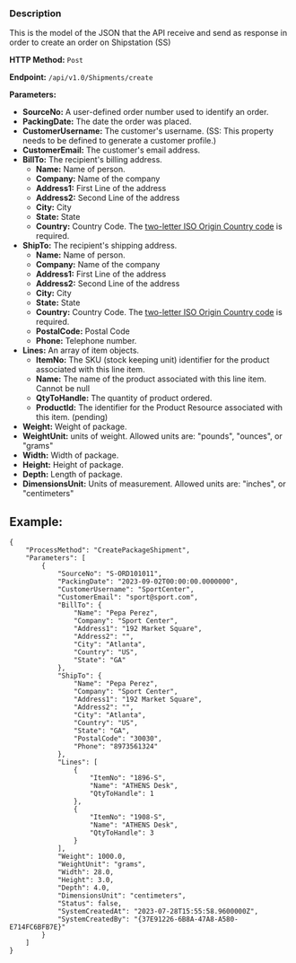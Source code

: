 ### Description
This is the model of the JSON that the API receive and send as response in order to create an order on Shipstation (SS)

**HTTP Method:** `Post`

**Endpoint:** `/api/v1.0/Shipments/create`

**Parameters:** 
- **SourceNo:** A user-defined order number used to identify an order.
- **PackingDate:** The date the order was placed.
- **CustomerUsername:** The customer's username. (SS: This property needs to be defined to generate a customer profile.)
- **CustomerEmail:** The customer's email address.
- **BillTo:** The recipient's billing address.
  - **Name:** Name of person.
  - **Company:** Name of the company
  - **Address1:** First Line of the address
  - **Address2:** Second Line of the address
  - **City:** City
  - **State:** State
  - **Country:**  Country Code. The [two-letter ISO Origin Country code](https://www.nationsonline.org/oneworld/country_code_list.htm) is required.
- **ShipTo:** The recipient's shipping address.
  - **Name:** Name of person.
  - **Company:** Name of the company
  - **Address1:** First Line of the address
  - **Address2:** Second Line of the address
  - **City:** City
  - **State:** State
  - **Country:** Country Code. The [two-letter ISO Origin Country code](https://www.nationsonline.org/oneworld/country_code_list.htm) is required.
  - **PostalCode:** Postal Code
  - **Phone:** 	Telephone number.
- **Lines:** An array of item objects.
  - **ItemNo:** The SKU (stock keeping unit) identifier for the product associated with this line item.
  - **Name:** The name of the product associated with this line item. Cannot be null
  - **QtyToHandle:** The quantity of product ordered.
  - **ProductId:** The identifier for the Product Resource associated with this item. (pending)
- **Weight:** Weight of package.
- **WeightUnit:** units of weight. Allowed units are: "pounds", "ounces", or "grams"
- **Width:** Width of package.
- **Height:** Height of package.
- **Depth:** Length of package.
- **DimensionsUnit:** Units of measurement. Allowed units are: "inches", or "centimeters"

## Example:

```
{
    "ProcessMethod": "CreatePackageShipment",
    "Parameters": [
        {
            "SourceNo": "S-ORD101011",
            "PackingDate": "2023-09-02T00:00:00.0000000",
            "CustomerUsername": "SportCenter",
            "CustomerEmail": "sport@sport.com",
            "BillTo": {
                "Name": "Pepa Perez",
                "Company": "Sport Center",
                "Address1": "192 Market Square",
                "Address2": "",
                "City": "Atlanta",
                "Country": "US",
                "State": "GA"
            },
            "ShipTo": {
                "Name": "Pepa Perez",
                "Company": "Sport Center",
                "Address1": "192 Market Square",
                "Address2": "",
                "City": "Atlanta",
                "Country": "US",
                "State": "GA",
                "PostalCode": "30030",
                "Phone": "8973561324"
            },
            "Lines": [
                {
                    "ItemNo": "1896-S",
                    "Name": "ATHENS Desk",
                    "QtyToHandle": 1
                },
                {
                    "ItemNo": "1908-S",
                    "Name": "ATHENS Desk",
                    "QtyToHandle": 3
                }
            ],
            "Weight": 1000.0,
            "WeightUnit": "grams",
            "Width": 28.0,
            "Height": 3.0,
            "Depth": 4.0,
            "DimensionsUnit": "centimeters",
            "Status": false,
            "SystemCreatedAt": "2023-07-28T15:55:58.9600000Z",
            "SystemCreatedBy": "{37E91226-6B8A-47A8-A580-E714FC6BFB7E}"
        }
    ]
}
```




